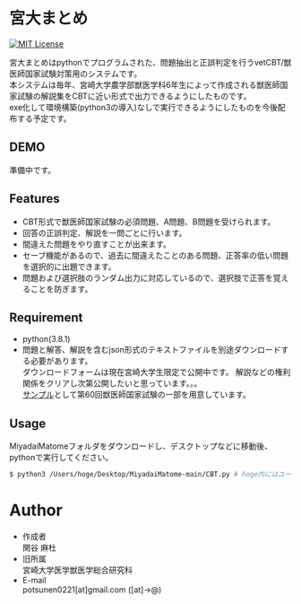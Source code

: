 # 宮大まとめ

[![MIT License](http://img.shields.io/badge/license-MIT-blue.svg?style=flat)](LICENSE)

宮大まとめはpythonでプログラムされた、問題抽出と正誤判定を行うvetCBT/獣医師国家試験対策用のシステムです。  
本システムは毎年、宮崎大学農学部獣医学科6年生によって作成される獣医師国家試験の解説集をCBTに近い形式で出力できるようにしたものです。  
exe化して環境構築(python3の導入)なしで実行できるようにしたものを今後配布する予定です。
 
## DEMO

準備中です。

## Features

- CBT形式で獣医師国家試験の必須問題、A問題、B問題を受けられます。
- 回答の正誤判定、解説を一問ごとに行います。
- 間違えた問題をやり直すことが出来ます。
- セーブ機能があるので、過去に間違えたことのある問題、正答率の低い問題を選択的に出題できます。
- 問題および選択肢のランダム出力に対応しているので、選択肢で正答を覚えることを防ぎます。

## Requirement

- python(3.8.1)  
- 問題と解答、解説を含むjson形式のテキストファイルを別途ダウンロードする必要があります。  
  ダウンロードフォームは現在宮崎大学生限定で公開中です。
  解説などの権利関係をクリアし次第公開したいと思っています。。。  
  [サンプル](test.json)として第60回獣医師国家試験の一部を用意しています。

## Usage

MiyadaiMatomeフォルダをダウンロードし、デスクトップなどに移動後、pythonで実行してください。
```sh
$ python3 /Users/hoge/Desktop/MiyadaiMatome-main/CBT.py # hoge内にはユーザー名
```

# Author
 
* 作成者  
関谷 麻杜
* 旧所属  
宮崎大学医学獣医学総合研究科
* E-mail  
potsunen0221[at]gmail.com
  ([at]→@)
